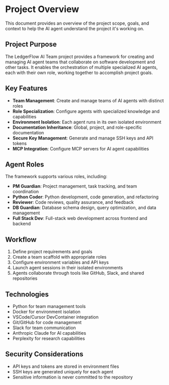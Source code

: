 # Project Overview

This document provides an overview of the project scope, goals, and context to help the AI agent understand the project it's working on.

## Project Purpose

The LedgerFlow AI Team project provides a framework for creating and managing AI agent teams that collaborate on software development and other tasks. It enables the orchestration of multiple specialized AI agents, each with their own role, working together to accomplish project goals.

## Key Features

- **Team Management**: Create and manage teams of AI agents with distinct roles
- **Role Specialization**: Configure agents with specialized knowledge and capabilities
- **Environment Isolation**: Each agent runs in its own isolated environment
- **Documentation Inheritance**: Global, project, and role-specific documentation
- **Secure Key Management**: Generate and manage SSH keys and API tokens
- **MCP Integration**: Configure MCP servers for AI agent capabilities

## Agent Roles

The framework supports various roles, including:

- **PM Guardian**: Project management, task tracking, and team coordination
- **Python Coder**: Python development, code generation, and refactoring
- **Reviewer**: Code reviews, quality assurance, and feedback
- **DB Guardian**: Database schema design, query optimization, and data management
- **Full Stack Dev**: Full-stack web development across frontend and backend

## Workflow

1. Define project requirements and goals
2. Create a team scaffold with appropriate roles
3. Configure environment variables and API keys
4. Launch agent sessions in their isolated environments
5. Agents collaborate through tools like GitHub, Slack, and shared repositories

## Technologies

- Python for team management tools
- Docker for environment isolation
- VSCode/Cursor DevContainer integration
- Git/GitHub for code management
- Slack for team communication
- Anthropic Claude for AI capabilities
- Perplexity for research capabilities

## Security Considerations

- API keys and tokens are stored in environment files
- SSH keys are generated uniquely for each agent
- Sensitive information is never committed to the repository
